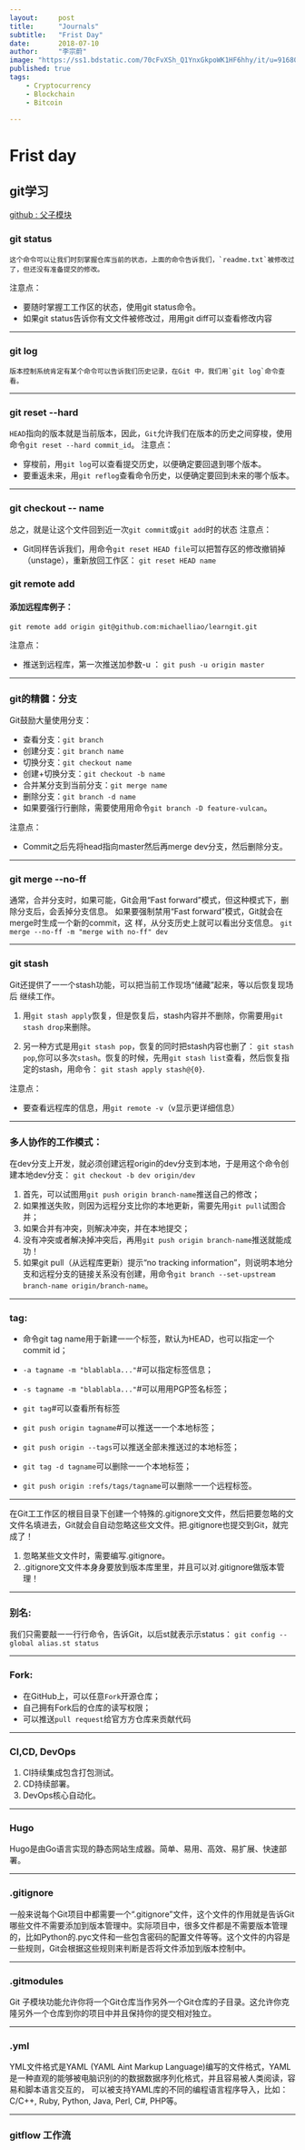```yaml
---
layout:     post
title:      "Journals"
subtitle:   "Frist Day"
date:       2018-07-10
author:     "李宗蔚"
image: "https://ss1.bdstatic.com/70cFvXSh_Q1YnxGkpoWK1HF6hhy/it/u=916808862,271937797&fm=27&gp=0.jpg"
published: true
tags:
    - Cryptocurrency
    - Blockchain
    - Bitcoin

---
```

<!-- 上面的categories还有tips，tech，life，note -->
Frist day
=
git学习
-

[github : 父子模块](https://github.com/MiKane200/fatherRepository)


### git status
    这个命令可以让我们时刻掌握仓库当前的状态，上⾯的命令告诉我们，`readme.txt`被修改过了，但还没有准备提交的修改。
注意点：
* 要随时掌握⼯工作区的状态，使⽤git status命令。 
* 如果git status告诉你有⽂文件被修改过，⽤用git diff可以查看修改内容

-------------------------------------------

### git log
    版本控制系统肯定有某个命令可以告诉我们历史记录，在Git 中，我们用`git log`命令查看。

-------------------------------------------
### git reset --hard
`HEAD`指向的版本就是当前版本，因此，`Git`允许我们在版本的历史之间穿梭，使用命令`git reset --hard commit_id`。
注意点：
* 穿梭前，⽤`git log`可以查看提交历史，以便确定要回退到哪个版本。 
* 要重返未来，⽤`git reflog`查看命令历史，以便确定要回到未来的哪个版本。

-------------------------------------------
### git checkout -- name 
总之，就是让这个文件回到近一次`git commit`或`git add`时的状态
注意点：
* Git同样告诉我们，⽤命令`git reset HEAD file`可以把暂存区的修改撤销掉（unstage），重新放回工作区：  `git reset HEAD name`

### git remote add
#### 添加远程库例子：
`git remote add origin git@github.com:michaelliao/learngit.git`

注意点：
* 推送到远程库，第一次推送加参数-u  ： `git push -u origin master`

-------------------------------------------

### git的精髓：分支
Git⿎励⼤量使⽤分⽀： 
* 查看分⽀：`git branch `
* 创建分⽀：`git branch name `
* 切换分⽀：`git checkout name`
* 创建+切换分⽀：`git checkout -b name `
* 合并某分⽀到当前分⽀：`git merge name `
* 删除分⽀：`git branch -d name`
* 如果要强⾏行删除，需要使⽤用命令`git branch -D feature-vulcan`。

注意点：
* Commit之后先将head指向master然后再merge dev分支，然后删除分支。

-------------------------------------------
### git merge --no-ff

通常，合并分⽀时，如果可能，Git会⽤“Fast forward”模式，但这种模式下，删除分⽀后，会丢掉分⽀信息。 如果要强制禁⽤“Fast forward”模式，Git就会在merge时⽣成⼀个新的commit，这 样，从分⽀历史上就可以看出分⽀信息。
`git merge --no-ff -m "merge with no-ff" dev`

-------------------------------------------

### git stash
Git还提供了⼀一个stash功能，可以把当前工作现场“储藏”起来，等以后恢复现场后 继续⼯作。

1. 用`git stash apply`恢复，但是恢复后，stash内容并不删除，你需要用`git stash drop`来删除。

2. 另一种方式是用`git stash pop`，恢复的同时把stash内容也删了： `git stash pop`,你可以多次`stash`。恢复的时候，先⽤`git stash list`查看，然后恢复指定的stash，⽤命令： `git stash apply stash@{0}`.

注意点：
* 要查看远程库的信息，用`git remote -v`（v显示更详细信息）

-------------------------------------------

### 多人协作的工作模式： 
在dev分支上开发，就必须创建远程origin的dev分支到本地，于是用这个命令创建本地dev分支： `git checkout -b dev origin/dev`
1. 首先，可以试图⽤`git push origin branch-name`推送⾃己的修改； 
2. 如果推送失败，则因为远程分⽀比你的本地更新，需要先用`git pull`试图合并； 
3. 如果合并有冲突，则解决冲突，并在本地提交； 
4. 没有冲突或者解决掉冲突后，再用`git push origin branch-name`推送就能成功！
5. 如果git pull（从远程库更新）提示“no tracking information”，则说明本地分支和远程分支的链接关系没有创建，⽤命令`git branch --set-upstream branch-name origin/branch-name`。 

-------------------------------------------

### tag:
* 命令git tag name用于新建⼀一个标签，默认为HEAD，也可以指定一个commit id；
* `-a tagname -m "blablabla..."`#可以指定标签信息； 
* `-s tagname -m "blablabla..."`#可以⽤用PGP签名标签； 
* `git tag`#可以查看所有标签

* `git push origin tagname`#可以推送⼀一个本地标签；
* `git push origin --tags`可以推送全部未推送过的本地标签； 
* `git tag -d tagname`可以删除⼀一个本地标签； 
* `git push origin :refs/tags/tagname`可以删除⼀一个远程标签。

-------------------------------------------

在Git⼯工作区的根⽬目录下创建⼀个特殊的.gitignore⽂文件，然后把要忽略的⽂文件名填进去，Git就会⾃自动忽略这些⽂文件。把.gitignore也提交到Git，就完成了！
1. 忽略某些⽂文件时，需要编写.gitignore。 
2. .gitignore⽂文件本⾝身要放到版本库⾥里，并且可以对.gitignore做版本管理！

-------------------------------------------

### 别名:
我们只需要敲⼀一⾏行命令，告诉Git，以后st就表⽰示status： 
 `git config --global alias.st status`

-------------------------------------------

### Fork:
* 在GitHub上，可以任意`Fork`开源仓库；
* ⾃己拥有Fork后的仓库的读写权限；
* 可以推送`pull request`给官⽅方仓库来贡献代码

-------------------------------------------

###	CI,CD, DevOps
1. CI持续集成包含打包测试。
2. CD持续部署。
3. DevOps核心自动化。

-------------------------------------------

### Hugo
Hugo是由Go语言实现的静态网站生成器。简单、易用、高效、易扩展、快速部署。

-------------------------------------------

### .gitignore
一般来说每个Git项目中都需要一个“.gitignore”文件，这个文件的作用就是告诉Git哪些文件不需要添加到版本管理中。实际项目中，很多文件都是不需要版本管理的，比如Python的.pyc文件和一些包含密码的配置文件等等。这个文件的内容是一些规则，Git会根据这些规则来判断是否将文件添加到版本控制中。

-------------------------------------------

### .gitmodules
Git 子模块功能允许你将一个Git仓库当作另外一个Git仓库的子目录。这允许你克隆另外一个仓库到你的项目中并且保持你的提交相对独立。

-------------------------------------------

### .yml
YML文件格式是YAML (YAML Aint Markup Language)编写的文件格式，YAML是一种直观的能够被电脑识别的的数据数据序列化格式，并且容易被人类阅读，容易和脚本语言交互的，
可以被支持YAML库的不同的编程语言程序导入，比如： C/C++, Ruby, Python, Java, Perl, C#, PHP等。

-------------------------------------------

### gitflow 工作流